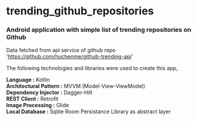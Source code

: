 # trending_github_repositories
<h3>Android application with simple list of trending repositories on Github</h3>

Data fetched from api service of github repo 'https://github.com/huchenme/github-trending-api'

The following technologies and libraries were used to create this app,

<strong>Language :</strong> Kotlin<br>
<strong>Architectural Pattern :</strong> MVVM (Model-View-ViewModel)<br>
<strong>Dependency Injector :</strong> Dagger-Hilt<br>
<strong>REST Client :</strong> Retrofit<br>
<strong>Image Processing :</strong> Glide<br>
<strong>Local Database :</strong> Sqlite Room Persistance Library as abstract layer<br>
